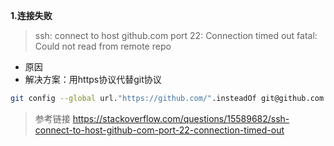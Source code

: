 
**1.连接失败**
> ssh: connect to host github.com port 22: Connection timed out fatal: Could not read from remote repo
- 原因
- 解决方案：用https协议代替git协议
``` bash
git config --global url."https://github.com/".insteadOf git@github.com:
```

> 参考链接 https://stackoverflow.com/questions/15589682/ssh-connect-to-host-github-com-port-22-connection-timed-out